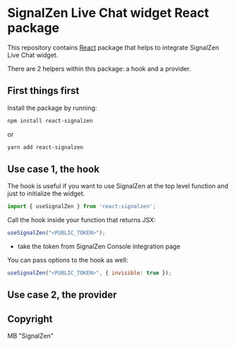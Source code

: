 # SignalZen Live Chat widget React package

This repository contains [React](https://github.com/facebook/react) package that helps to integrate SignalZen Live Chat widget.

There are 2 helpers within this package: a hook and a provider.

## First things first

Install the package by running:
```bash
npm install react-signalzen
```
or
```bash
yarn add react-signalzen
```

## Use case 1, the hook

The hook is useful if you want to use SignalZen at the top level function and just to initialize the widget.

```javascript
import { useSignalZen } from 'react-signalzen';
```

Call the hook inside your function that returns JSX:

```javascript
useSignalZen("<PUBLIC_TOKEN>");
```
* take the token from SignalZen Console integration page

You can pass options to the hook as well:
```javascript
useSignalZen("<PUBLIC_TOKEN>", { invisible: true });
```

## Use case 2, the provider

## Copyright
MB "SignalZen"
